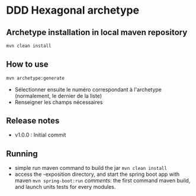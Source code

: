 # DDD Hexagonal archetype

##  Archetype installation in local maven repository

```sh
mvn clean install
```
## How to use
```sh
mvn archetype:generate
```

* Sélectionner ensuite le numéro correspondant à l'archetype (normalement, le dernier de la liste)
* Renseigner les champs nécessaires
  
## Release notes

- v1.0.0 : Initial commit

## Running

- simple run maven command to build the jar
`mvn clean install`
- access the -exposition directory, and start the spring boot app with maven 
`mvn spring-boot:run`
*comments*: the first command maven build, and launch units tests for every modules.


